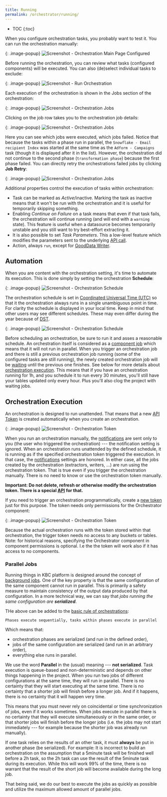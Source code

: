 ```yaml
---
title: Running
permalink: /orchestrator/running/
---
```


* TOC
{:toc}

When you configure orchestration tasks, you probably want to test it. You can run the orchestration manually:

{: .image-popup}
![Screenshot - Orchestration Main Page Configured](/orchestrator/running/orchestration-main-1.png)

Before running the orchestration, you can review what tasks (configured components) will be executed. You can
also (de)select individual tasks to exclude:

{: .image-popup}
![Screenshot - Run Orchestration](/orchestrator/running/orchestration-run.png)

Each execution of the orchestration is shown in the Jobs section of the orchestration:

{: .image-popup}
![Screenshot - Orchestration Jobs](/orchestrator/running/orchestration-main-2.png)

Clicking on the job row takes you to the orchestration job details:

{: .image-popup}
![Screenshot - Orchestration Jobs](/orchestrator/running/orchestration-jobs.png)

Here you can see which jobs were executed, which jobs failed. Notice that because the tasks within a phase run in parallel, the
`Snowflake - Email recipient Index` was started at the same time as the `Adform - Campaigns` task
(though it is displayed after it in the list). However, the orchestration did not continue to the second phase (`transformation phase`)
because the first phase failed. You can directly retry the orchestrations failed jobs by clicking **Job Retry**:

{: .image-popup}
![Screenshot - Orchestration Jobs](/orchestrator/running/job-retry.png)

Additional properties control the execution of tasks within orchestration:

- Task can be marked as *Active*/inactive. Marking the task as inactive means that it won't be run with the orchestration and it is useful for temporarily skipping something.
- Enabling *Continue on Failure* on a task means that even if that task fails, the orchestration will continue running (and will end with a `warning` state). This feature is useful when a datasource becomes temporarily unstable and you still want to try best-effort extracting it.
- It is also possible to set *Task Parameters*. This a low-level feature which modifies the parameters sent to the underlying [API call](https://developers.keboola.com/integrate/jobs/#creating-and-running-a-job).
- Action, always `run`, except for [GoodData Writer](/writers/gooddata/).

## Automation
When you are content with the orchestration setting, it's time to automate its execution. This is done simply by setting
the orchestration **Schedule**:

{: .image-popup}
![Screenshot - Orchestration Schedule](/orchestrator/running/orchestration-main-3.png)

The orchestration schedule is set in [Coordinated Universal Time (UTC)](https://en.wikipedia.org/wiki/Coordinated_Universal_Time)
so that it the orchestration always runs in a single unambiguous point in time. For clarity the schedule is displayed in your local time.
Keep in mind that other users may see different schedules. These may even differ during the year because of [DST](https://en.wikipedia.org/wiki/Daylight_saving_time).

{: .image-popup}
![Screenshot - Orchestration Schedule](/orchestrator/running/schedule.png)

Before scheduling an orchestration, be sure to run it and asses a reasonable schedule. An orchestration itself is considered
as a [component job](/management/jobs/) which means that it will not run in parallel. When you trigger
an orchestration job and there is still a previous orchestration job running (some of the configured tasks are
still running), the newly created orchestration job will be [waiting](/management/jobs/#waiting-jobs) until
the previous one finishes. See below for more details about [orchestration execution](#orchestration-execution).
This means that if you have an orchestration running for 1h, and you schedule it to run every 30 minutes, you'll still have your tables
updated only every hour. Plus you'll also clog the project with waiting jobs.

## Orchestration Execution
An orchestration is designed to run unattended. That means that a new [API Token](/management/project/tokens/) is created automatically when
you create an orchestration.

{: .image-popup}
![Screenshot - Orchestration Token](/orchestrator/running/orchestration-main-4.png)

When you run an orchestration manually, the [notifications](/orchestrator/notifications/) are sent only to you (the user
who triggered the orchestration) --- the notification setting is ignored. When an orchestration runs unattended by the
defined schedule, it is running as if the specified orchestration token triggered the execution. In that case,
the [notifications](/orchestrator/notifications/) settings are honored.
In either case, all the jobs created by the orchestration (extractors, writers, ...) are run using the orchestration token.
That is true even if you trigger the orchestration manually. There is no need to know or use the orchestration token manually.

**Important: Do not delete, refresh or otherwise modify the orchestration token. There is a special [API](https://developers.keboola.com/overview/api/) for that.**

If you need to trigger an orchestration programmatically, create a [new token](/management/project/tokens/#limited-access-to-components)
just for this purpose. The token needs only permissions for the Orchestrator component:

{: .image-popup}
![Screenshot - Orchestration Token](/orchestrator/running/token-permissions.png)

Because the actual orchestration runs with the token stored within that orchestration, the trigger token needs no access to any
buckets or tables. Note: for historical reasons, specifying the Orchestrator component in component permissions is optional. I.e the the token will work also
if it has access to no components.

### Parallel Jobs
Running things in KBC platform is designed around the concept of [background jobs](/management/jobs/). One of the key property is that
the same configuration of the same component cannot run in parallel. This is primarily a safety measure to maintain consistency of
the output data produced by that configuration. In a more technical way, we can say that
*jobs running the same configuration are **serialized***.

THe above can be added to the [basic rule of orchestrations](/orchestrator/tasks/#organize-tasks):

    Phases execute sequentially, tasks within phases execute in parallel

Which means that:

- orchestration phases are serialized (and run in the defined order),
- jobs of the same configuration are serialized (and run in an arbitrary order),
- everything else runs in parallel.

We use the word **Parallel** in the (usual) meaning --- **not serialized**. Task execution is queue-based and non-deterministic
and depends on other things happening in the project. When you run two jobs of different configurations at the same time, they
will run in parallel. There is no certainty that they will start executing at the same time. There is no certainty that
a shorter job will finish before a longer job. And if it happens, there is no certainty that it will happen very time.

This means that you must never rely on coincidental or time synchronization of jobs, even if it works sometimes. When jobs execute in parallel there is no certainty that they will execute simultaneously or in the same order, or that shorter jobs will finish before
the longer jobs (i.e. the jobs may not start immediately --- for example because the shorter job was already run manually).

If one task relies on the results of an other task, it must **always** be put in another phase (be serialized). For example: It is incorrect to
build an orchestration on the assumption that a 5minute task will be finished well before a 2h task, so the 2h task can use the result of the 5minute task
during its execution. While this will work 99% of the time, there is no warrant that the result of the short job will become available during the long job.

That being said, we do our best to execute the jobs as quickly as possible and utilize the maximum allowed amount of parallel jobs.
